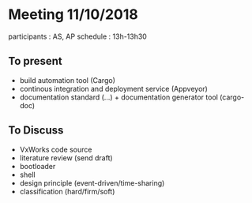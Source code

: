 # Meeting 11/10/2018

participants : AS, AP
schedule : 13h-13h30

## To present

- build automation tool (Cargo)
- continous integration and deployment service (Appveyor)
- documentation standard (…) + documentation generator tool (cargo-doc)

## To Discuss

- VxWorks code source
- literature review (send draft)
- bootloader
- shell
- design principle (event-driven/time-sharing)
- classification (hard/firm/soft)